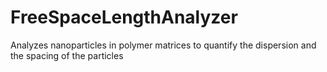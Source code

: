 # FreeSpaceLengthAnalyzer
Analyzes nanoparticles in polymer matrices to quantify the dispersion and the spacing of the particles
